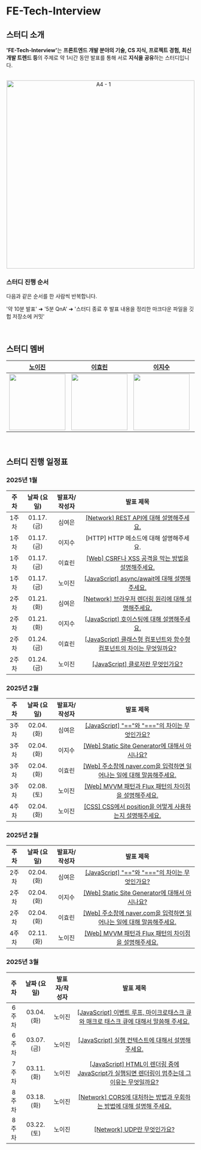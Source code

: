# FE-Tech-Interview

<div id="1"></div>

## 스터디 소개

<b>'FE-Tech-Interview'</b>는 **프론트엔드 개발 분야의 기술, CS 지식, 프로젝트 경험, 최신 개발 트렌드 등**의 주제로 약 1시간 동안 발표를 통해 서로 **지식을 공유**하는 스터디입니다.

<br />
<div align="center">
<img width="502" alt="A4 - 1" src="https://github.com/user-attachments/assets/0bce5489-61ce-4d56-a213-2e7bc57145a3" />
</div>

### 스터디 진행 순서

다음과 같은 순서를 한 사람씩 반복합니다.

'약 10분 발표' ➜ '5분 QnA' ➜ '스터디 종료 후 발표 내용을 정리한 마크다운 파일을 깃헙 저장소에 커밋'

<br />


<div id="2"></div>

## 스터디 멤버

|                [노이진](https://github.com/leejin-rho)                 |                 [이효린](https://github.com/hyorish03)                 |                 [이지수](https://github.com/jissssu)                 |                 [심여은](https://github.com/ongheong)                 |
| :--------------------------------------------------------------------: | :--------------------------------------------------------------------: | :----------------------------------------------------------------------: | :-----------------------------------------------------------------: |
| <img src="https://github.com/leejin-rho.png" width="150" height="150"> | <img src="https://github.com/hyorish03.png" width="150" height="150" > | <img src="https://github.com/jissssu.png" width="150" height="150" > | <img src="https://github.com/ongheong.png" width="150" height="150" > |

<br />

<div id="3"></div>

## 스터디 진행 일정표

### 2025년 1월

|  주차  | 날짜 (요일) | 발표자/작성자 |                                               발표 제목                                                |
| :---------: | :---------: | :-----------: | :----------------------------------------------------------------------------------------------------: |
| 1주차 | 01.17. (금) |    심여은     |       [[Network] REST API에 대해 설명해주세요.](https://github.com/FE-CITYR0CK/FE-Tech-Interview/blob/main/HTTP/REST%20API%EC%97%90%20%EB%8C%80%ED%95%B4%20%EC%84%A4%EB%AA%85%ED%95%B4%EC%A3%BC%EC%84%B8%EC%9A%94..md)   |
| 1주차 | 01.17. (금) |    이지수     |       [HTTP] HTTP 메소드에 대해 설명해주세요.    |
| 1주차 | 01.17. (금) |    이효린     |       [[Web] CSRF나 XSS 공격을 막는 방법을 설명해주세요.](https://github.com/FE-CITYR0CK/FE-Tech-Interview/blob/main/HTTP/CSRF%EB%82%98%20XSS%20%EA%B3%B5%EA%B2%A9%EC%9D%84%20%EB%A7%89%EB%8A%94%20%EB%B0%A9%EB%B2%95%EC%9D%84%20%EC%84%A4%EB%AA%85%ED%95%B4%EC%A3%BC%EC%84%B8%EC%9A%94..md)   |
| 1주차 | 01.17. (금) |    노이진     |       [[JavaScript] async/await에 대해 설명해주세요.](https://github.com/FE-CITYR0CK/FE-Tech-Interview/blob/main/JavaScript/async%2C%20await%EC%97%90%20%EB%8C%80%ED%95%B4%20%EC%84%A4%EB%AA%85%ED%95%B4%EC%A3%BC%EC%84%B8%EC%9A%94..md)   |
| 2주차 | 01.21. (화) |    심여은     |       [[Network] 브라우저 렌더링 원리에 대해 설명해주세요.](https://github.com/FE-CITYR0CK/FE-Tech-Interview/blob/main/Web/%EB%B8%8C%EB%9D%BC%EC%9A%B0%EC%A0%80%EC%9D%98%20%EB%A0%8C%EB%8D%94%EB%A7%81%20%EC%9B%90%EB%A6%AC%EC%97%90%20%EB%8C%80%ED%95%B4%20%EC%84%A4%EB%AA%85%ED%95%B4%EB%B3%B4%EC%84%B8%EC%9A%94.md)   |
| 2주차 | 01.21. (화) |    이지수     |       [[JavaScript] 호이스팅에 대해 설명해주세요.](https://github.com/FE-CITYR0CK/FE-Tech-Interview/blob/main/JavaScript/%ED%98%B8%EC%9D%B4%EC%8A%A4%ED%8C%85%EC%97%90%20%EB%8C%80%ED%95%B4%20%EC%84%A4%EB%AA%85%ED%95%B4%EC%A3%BC%EC%84%B8%EC%9A%94.md)   |
| 2주차 | 01.24. (금) |    이효린     |       [[JavaScript] 클래스형 컴포넌트와 함수형 컴포넌트의 차이는 무엇일까요?](https://github.com/FE-CITYR0CK/FE-Tech-Interview/blob/main/JavaScript/%ED%81%B4%EB%9E%98%EC%8A%A4%ED%98%95%20%EC%BB%B4%ED%8F%AC%EB%84%8C%ED%8A%B8%EC%99%80%20%ED%95%A8%EC%88%98%ED%98%95%20%EC%BB%B4%ED%8F%AC%EB%84%8C%ED%8A%B8%EC%9D%98%20%EC%B0%A8%EC%9D%B4%EB%8A%94%20%EB%AC%B4%EC%97%87%EC%9D%BC%EA%B9%8C%EC%9A%94%3F.md)   |
| 2주차 | 01.24. (금) |    노이진     |       [[JavaScript] 클로저란 무엇인가요?](https://github.com/FE-CITYR0CK/FE-Tech-Interview/blob/main/JavaScript/%ED%81%B4%EB%A1%9C%EC%A0%80%EB%9E%80%20%EB%AC%B4%EC%97%87%EC%9D%B8%EA%B0%80%EC%9A%94%3F.md)   |


### 2025년 2월

|  주차  | 날짜 (요일) | 발표자/작성자 |                                               발표 제목                                                |
| :---------: | :---------: | :-----------: | :----------------------------------------------------------------------------------------------------: |
| 3주차 | 02.04. (화) |    심여은     |       [[JavaScript] "=="와 "==="의 차이는 무엇인가요?](https://github.com/FE-CITYR0CK/FE-Tech-Interview/blob/main/JavaScript/%22%3D%3D%22%EC%99%80%20%22%3D%3D%3D%22%EC%9D%98%20%EC%B0%A8%EC%9D%B4%EB%8A%94%20%EB%AC%B4%EC%97%87%EC%9D%B8%EA%B0%80%EC%9A%94%3F.md)   |
| 3주차 | 02.04. (화) |    이지수     |       [[Web] Static Site Generator에 대해서 아시나요?](https://github.com/FE-CITYR0CK/FE-Tech-Interview/blob/main/Web/Static%20Site%20Generator%EC%97%90%20%EB%8C%80%ED%95%B4%EC%84%9C%20%EC%95%84%EC%8B%9C%EB%82%98%EC%9A%94%3F.md)   |
| 3주차 | 02.04. (화) |    이효린     |       [[Web] 주소창에 naver.com을 입력하면 일어나는 일에 대해 말씀해주세요.](https://github.com/FE-CITYR0CK/FE-Tech-Interview/blob/main/Web/%EC%A3%BC%EC%86%8C%EC%B0%BD%EC%97%90%20naver.com%EC%9D%84%20%EC%9E%85%EB%A0%A5%ED%95%98%EB%A9%B4%20%EC%9D%BC%EC%96%B4%EB%82%98%EB%8A%94%20%EC%9D%BC%EC%97%90%20%EB%8C%80%ED%95%B4%20%EB%A7%90%EC%94%80%ED%95%B4%EC%A3%BC%EC%84%B8%EC%9A%94..md)   |
| 3주차 | 02.08. (토) |    노이진     |       [[Web] MVVM 패턴과 Flux 패턴의 차이점을 설명해주세요.](https://github.com/FE-CITYR0CK/FE-Tech-Interview/blob/main/Web/MVVM%20%ED%8C%A8%ED%84%B4%EA%B3%BC%20Flux%20%ED%8C%A8%ED%84%B4%EC%9D%98%20%EC%B0%A8%EC%9D%B4%EC%A0%90%EC%9D%84%20%EC%84%A4%EB%AA%85%ED%95%B4%EC%A3%BC%EC%84%B8%EC%9A%94..md)   |
| 4주차 | 02.04. (화) |    노이진     |       [[CSS] CSS에서 position을 어떻게 사용하는지 설명해주세요.](https://github.com/FE-CITYR0CK/FE-Tech-Interview/blob/main/CSS/CSS%EC%97%90%EC%84%9C%20position%EC%9D%84%20%EC%96%B4%EB%96%BB%EA%B2%8C%20%EC%82%AC%EC%9A%A9%ED%95%98%EB%8A%94%EC%A7%80%20%EC%84%A4%EB%AA%85%ED%95%B4%EC%A3%BC%EC%84%B8%EC%9A%94..md)   |


### 2025년 2월

|  주차  | 날짜 (요일) | 발표자/작성자 |                                               발표 제목                                                |
| :---------: | :---------: | :-----------: | :----------------------------------------------------------------------------------------------------: |
| 2주차 | 02.04. (화) |    심여은     |       [[JavaScript] "=="와 "==="의 차이는 무엇인가요?](https://github.com/FE-CITYR0CK/FE-Tech-Interview/blob/main/JavaScript/%22%3D%3D%22%EC%99%80%20%22%3D%3D%3D%22%EC%9D%98%20%EC%B0%A8%EC%9D%B4%EB%8A%94%20%EB%AC%B4%EC%97%87%EC%9D%B8%EA%B0%80%EC%9A%94%3F.md)   |
| 2주차 | 02.04. (화) |    이지수     |       [[Web] Static Site Generator에 대해서 아시나요?](https://github.com/FE-CITYR0CK/FE-Tech-Interview/blob/main/Web/Static%20Site%20Generator%EC%97%90%20%EB%8C%80%ED%95%B4%EC%84%9C%20%EC%95%84%EC%8B%9C%EB%82%98%EC%9A%94%3F.md)   |
| 2주차 | 02.04. (화) |    이효린     |       [[Web] 주소창에 naver.com을 입력하면 일어나는 일에 대해 말씀해주세요.](https://github.com/FE-CITYR0CK/FE-Tech-Interview/blob/main/Web/%EC%A3%BC%EC%86%8C%EC%B0%BD%EC%97%90%20naver.com%EC%9D%84%20%EC%9E%85%EB%A0%A5%ED%95%98%EB%A9%B4%20%EC%9D%BC%EC%96%B4%EB%82%98%EB%8A%94%20%EC%9D%BC%EC%97%90%20%EB%8C%80%ED%95%B4%20%EB%A7%90%EC%94%80%ED%95%B4%EC%A3%BC%EC%84%B8%EC%9A%94..md)   |
| 4주차 | 02.11. (화) |    노이진     |       [[Web] MVVM 패턴과 Flux 패턴의 차이점을 설명해주세요.](https://github.com/FE-CITYR0CK/FE-Tech-Interview/blob/main/Web/MVVM%20%ED%8C%A8%ED%84%B4%EA%B3%BC%20Flux%20%ED%8C%A8%ED%84%B4%EC%9D%98%20%EC%B0%A8%EC%9D%B4%EC%A0%90%EC%9D%84%20%EC%84%A4%EB%AA%85%ED%95%B4%EC%A3%BC%EC%84%B8%EC%9A%94..md)   |


### 2025년 3월

|  주차  | 날짜 (요일) | 발표자/작성자 |                                               발표 제목                                                |
| :---------: | :---------: | :-----------: | :----------------------------------------------------------------------------------------------------: |
| 6주차 | 03.04. (화) |    노이진     |       [[JavaScript] 이벤트 루프, 마이크로태스크 큐와 매크로 태스크 큐에 대해서 말씀해 주세요.](https://github.com/FE-CITYR0CK/FE-Tech-Interview/blob/main/JavaScript)   |
| 6주차 | 03.07. (금) |    노이진     |       [[JavaScript] 실행 컨텍스트에 대해서 설명해 주세요.](https://github.com/FE-CITYR0CK/FE-Tech-Interview/blob/main/JavaScript)   |
| 7주차 | 03.11. (화) |    노이진     |       [[JavaScript] HTML이 렌더링 중에 JavaScript가 실행되면 렌더링이 멈추는데 그 이유는 무엇일까요?](https://github.com/FE-CITYR0CK/FE-Tech-Interview/blob/main/JavaScript)   |
| 8주차 | 03.18. (화) |    노이진     |       [[Network] CORS에 대처하는 방법과 우회하는 방법에 대해 설명해 주세요.](https://github.com/FE-CITYR0CK/FE-Tech-Interview/blob/main/Network)   |
| 8주차 | 03.22. (토) |    노이진     |       [[Network] UDP란 무엇인가요?](https://github.com/FE-CITYR0CK/FE-Tech-Interview/blob/main/Network)   |